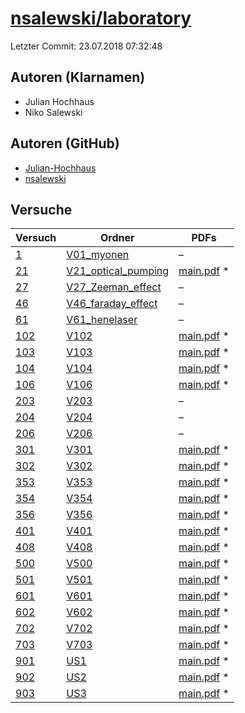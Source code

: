 # [nsalewski/laboratory](https://github.com/nsalewski/laboratory)

Letzter Commit: 23.07.2018 07:32:48

## Autoren (Klarnamen)
- Julian Hochhaus
- Niko Salewski

## Autoren (GitHub)
- [Julian-Hochhaus](https://github.com/Julian-Hochhaus)
- [nsalewski](https://github.com/nsalewski)

## Versuche

|        Versuch         |                                             Ordner                                              |                                                                           PDFs                                                                            |
|------------------------|-------------------------------------------------------------------------------------------------|-----------------------------------------------------------------------------------------------------------------------------------------------------------|
|[1](../../versuch/1)    |[V01_myonen](https://github.com/nsalewski/laboratory/tree/master/FP/V01_myonen)                  |–                                                                                                                                                          |
|[21](../../versuch/21)  |[V21_optical_pumping](https://github.com/nsalewski/laboratory/tree/master/FP/V21_optical_pumping)|[main.pdf](https://docs.google.com/viewer?url=https://raw.githubusercontent.com/NicoWeio/awesome-ap-pdfs/main/nsalewski%E2%88%95laboratory/21/main.pdf) \* |
|[27](../../versuch/27)  |[V27_Zeeman_effect](https://github.com/nsalewski/laboratory/tree/master/FP/V27_Zeeman_effect)    |–                                                                                                                                                          |
|[46](../../versuch/46)  |[V46_faraday_effect](https://github.com/nsalewski/laboratory/tree/master/FP/V46_faraday_effect)  |–                                                                                                                                                          |
|[61](../../versuch/61)  |[V61_henelaser](https://github.com/nsalewski/laboratory/tree/master/FP/V61_henelaser)            |–                                                                                                                                                          |
|[102](../../versuch/102)|[V102](https://github.com/nsalewski/laboratory/tree/master/V102)                                 |[main.pdf](https://docs.google.com/viewer?url=https://raw.githubusercontent.com/NicoWeio/awesome-ap-pdfs/main/nsalewski%E2%88%95laboratory/102/main.pdf) \*|
|[103](../../versuch/103)|[V103](https://github.com/nsalewski/laboratory/tree/master/V103)                                 |[main.pdf](https://docs.google.com/viewer?url=https://raw.githubusercontent.com/NicoWeio/awesome-ap-pdfs/main/nsalewski%E2%88%95laboratory/103/main.pdf) \*|
|[104](../../versuch/104)|[V104](https://github.com/nsalewski/laboratory/tree/master/V104)                                 |[main.pdf](https://docs.google.com/viewer?url=https://raw.githubusercontent.com/NicoWeio/awesome-ap-pdfs/main/nsalewski%E2%88%95laboratory/104/main.pdf) \*|
|[106](../../versuch/106)|[V106](https://github.com/nsalewski/laboratory/tree/master/V106)                                 |[main.pdf](https://docs.google.com/viewer?url=https://raw.githubusercontent.com/NicoWeio/awesome-ap-pdfs/main/nsalewski%E2%88%95laboratory/106/main.pdf) \*|
|[203](../../versuch/203)|[V203](https://github.com/nsalewski/laboratory/tree/master/V203)                                 |–                                                                                                                                                          |
|[204](../../versuch/204)|[V204](https://github.com/nsalewski/laboratory/tree/master/V204)                                 |–                                                                                                                                                          |
|[206](../../versuch/206)|[V206](https://github.com/nsalewski/laboratory/tree/master/V206)                                 |–                                                                                                                                                          |
|[301](../../versuch/301)|[V301](https://github.com/nsalewski/laboratory/tree/master/V301)                                 |[main.pdf](https://docs.google.com/viewer?url=https://raw.githubusercontent.com/NicoWeio/awesome-ap-pdfs/main/nsalewski%E2%88%95laboratory/301/main.pdf) \*|
|[302](../../versuch/302)|[V302](https://github.com/nsalewski/laboratory/tree/master/V302)                                 |[main.pdf](https://docs.google.com/viewer?url=https://raw.githubusercontent.com/NicoWeio/awesome-ap-pdfs/main/nsalewski%E2%88%95laboratory/302/main.pdf) \*|
|[353](../../versuch/353)|[V353](https://github.com/nsalewski/laboratory/tree/master/V353)                                 |[main.pdf](https://docs.google.com/viewer?url=https://raw.githubusercontent.com/NicoWeio/awesome-ap-pdfs/main/nsalewski%E2%88%95laboratory/353/main.pdf) \*|
|[354](../../versuch/354)|[V354](https://github.com/nsalewski/laboratory/tree/master/V354)                                 |[main.pdf](https://docs.google.com/viewer?url=https://raw.githubusercontent.com/NicoWeio/awesome-ap-pdfs/main/nsalewski%E2%88%95laboratory/354/main.pdf) \*|
|[356](../../versuch/356)|[V356](https://github.com/nsalewski/laboratory/tree/master/V356)                                 |[main.pdf](https://docs.google.com/viewer?url=https://raw.githubusercontent.com/NicoWeio/awesome-ap-pdfs/main/nsalewski%E2%88%95laboratory/356/main.pdf) \*|
|[401](../../versuch/401)|[V401](https://github.com/nsalewski/laboratory/tree/master/V401)                                 |[main.pdf](https://docs.google.com/viewer?url=https://raw.githubusercontent.com/NicoWeio/awesome-ap-pdfs/main/nsalewski%E2%88%95laboratory/401/main.pdf) \*|
|[408](../../versuch/408)|[V408](https://github.com/nsalewski/laboratory/tree/master/V408)                                 |[main.pdf](https://docs.google.com/viewer?url=https://raw.githubusercontent.com/NicoWeio/awesome-ap-pdfs/main/nsalewski%E2%88%95laboratory/408/main.pdf) \*|
|[500](../../versuch/500)|[V500](https://github.com/nsalewski/laboratory/tree/master/V500)                                 |[main.pdf](https://docs.google.com/viewer?url=https://raw.githubusercontent.com/NicoWeio/awesome-ap-pdfs/main/nsalewski%E2%88%95laboratory/500/main.pdf) \*|
|[501](../../versuch/501)|[V501](https://github.com/nsalewski/laboratory/tree/master/V501)                                 |[main.pdf](https://docs.google.com/viewer?url=https://raw.githubusercontent.com/NicoWeio/awesome-ap-pdfs/main/nsalewski%E2%88%95laboratory/501/main.pdf) \*|
|[601](../../versuch/601)|[V601](https://github.com/nsalewski/laboratory/tree/master/V601)                                 |[main.pdf](https://docs.google.com/viewer?url=https://raw.githubusercontent.com/NicoWeio/awesome-ap-pdfs/main/nsalewski%E2%88%95laboratory/601/main.pdf) \*|
|[602](../../versuch/602)|[V602](https://github.com/nsalewski/laboratory/tree/master/V602)                                 |[main.pdf](https://docs.google.com/viewer?url=https://raw.githubusercontent.com/NicoWeio/awesome-ap-pdfs/main/nsalewski%E2%88%95laboratory/602/main.pdf) \*|
|[702](../../versuch/702)|[V702](https://github.com/nsalewski/laboratory/tree/master/V702)                                 |[main.pdf](https://docs.google.com/viewer?url=https://raw.githubusercontent.com/NicoWeio/awesome-ap-pdfs/main/nsalewski%E2%88%95laboratory/702/main.pdf) \*|
|[703](../../versuch/703)|[V703](https://github.com/nsalewski/laboratory/tree/master/V703)                                 |[main.pdf](https://docs.google.com/viewer?url=https://raw.githubusercontent.com/NicoWeio/awesome-ap-pdfs/main/nsalewski%E2%88%95laboratory/703/main.pdf) \*|
|[901](../../versuch/901)|[US1](https://github.com/nsalewski/laboratory/tree/master/US1)                                   |[main.pdf](https://docs.google.com/viewer?url=https://raw.githubusercontent.com/NicoWeio/awesome-ap-pdfs/main/nsalewski%E2%88%95laboratory/901/main.pdf) \*|
|[902](../../versuch/902)|[US2](https://github.com/nsalewski/laboratory/tree/master/US2)                                   |[main.pdf](https://docs.google.com/viewer?url=https://raw.githubusercontent.com/NicoWeio/awesome-ap-pdfs/main/nsalewski%E2%88%95laboratory/902/main.pdf) \*|
|[903](../../versuch/903)|[US3](https://github.com/nsalewski/laboratory/tree/master/US3)                                   |[main.pdf](https://docs.google.com/viewer?url=https://raw.githubusercontent.com/NicoWeio/awesome-ap-pdfs/main/nsalewski%E2%88%95laboratory/903/main.pdf) \*|

